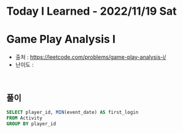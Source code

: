# Today I Learned - 2022/11/19 Sat

# Game Play Analysis I
- 출처 : https://leetcode.com/problems/game-play-analysis-i/
- 난이도 : 
<br>

## 풀이
```sql
SELECT player_id, MIN(event_date) AS first_login
FROM Activity
GROUP BY player_id
```
